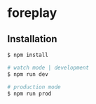 # foreplay


## Installation

```bash
$ npm install
```

```bash
# watch mode | development
$ npm run dev

# production mode
$ npm run prod
```

